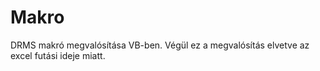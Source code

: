 # Makro
DRMS makró megvalósítása VB-ben. Végül ez a megvalósítás elvetve az excel futási ideje miatt.
